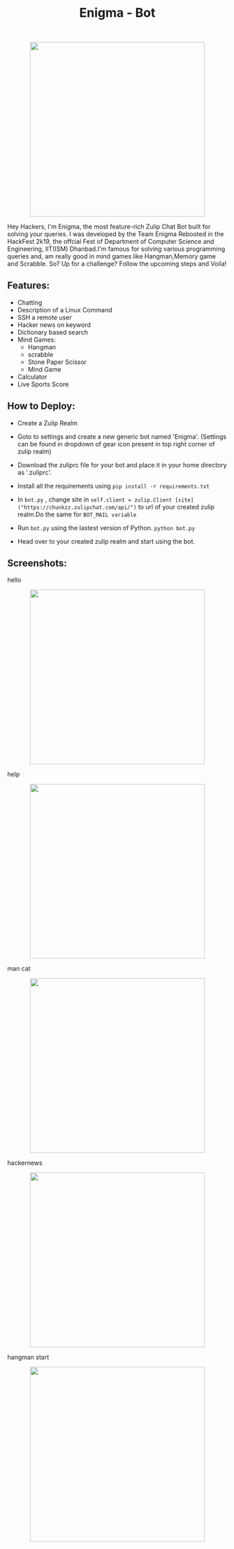 <h1 align="center"> Enigma - Bot </h1> <br>
<p align="center">
<img src = "https://github.com/gauravpandey1998/enigmaBot/blob/master/enigma.jpg" height="400px"/>
</p>
Hey Hackers, I'm Enigma, the most feature-rich Zulip Chat Bot built for solving your queries. I was developed by the Team Enigma Rebooted in the HackFest 2k19, the offcial Fest of Department of Computer Science and Engineering, IIT(ISM) Dhanbad.I'm famous for solving various programming queries and, am really good in mind games like Hangman,Memory game and Scrabble.
So? Up for a challenge? Follow the upcoming steps and Voila!

## Features:
   * Chatting
   * Description of a Linux Command
   * SSH a remote user
   * Hacker news on keyword
   * Dictionary based search
   * Mind Games:
     * Hangman
     * scrabble
     * Stone Paper Scissor
     * Mind Game
   * Calculator
   * Live Sports Score
   
## How to Deploy:
   * Create a Zulip Realm
   
   * Goto to settings and create a new generic bot named 'Enigma'. (Settings can be found in dropdown of gear icon present in top right corner of zulip realm)
   
   * Download the zuliprc file for your bot and place it in your home directory as '.zuliprc'.
   
   * Install all the requirements using ``` pip install -r requirements.txt ```
   
   * In ```bot.py``` , change site in ```self.client = zulip.Client [site]("https://chunkzz.zulipchat.com/api/")``` to url of your created zulip realm.Do the same for ```BOT_MAIL variable```
   
   * Run ```bot.py``` using the lastest version of Python. ``` python bot.py ```
   
   * Head over to your created zulip realm and start using the bot.
   
## Screenshots:
hello
<p align="center">
<img src = "https://github.com/gauravpandey1998/enigmaBot/blob/master/hello.png" height="400px"/>
</p>
help
<p align="center">
<img src = "https://github.com/gauravpandey1998/enigmaBot/blob/master/help.png" height="400px"/>
</p>
man cat
<p align="center">
<img src = "https://github.com/gauravpandey1998/enigmaBot/blob/master/mancat.png" height="400px"/>
</p>
hackernews
<p align="center">
<img src = "https://github.com/gauravpandey1998/enigmaBot/blob/master/hackernews.png" height="400px"/>
</p>
hangman start
<p align="center">
<img src = "https://github.com/gauravpandey1998/enigmaBot/blob/master/hangman.png" height="400px"/>
</p>

